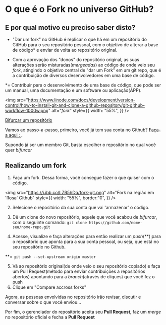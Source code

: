 # O que é o Fork no universo GitHub?

## E por qual motivo eu preciso saber disto?

- "Dar um fork" no GitHub é replicar o que há em um repositório do GitHub para o seu repositório pessoal, com o objetivo de alterar a base de código* e enviar de volta ao repositório original.

- Com a aprovação dos "donos" do repositório original, as suas alterações serão misturadas(_mergeadas_) ao código de onde veio seu _fork_, atingindo o objetivo central de "dar um Fork" em um git repo, que é a contribuição de diversos desenvolvedores em uma base de código.


*= Contribuir para o desenvolvimento de uma base de código, que pode ser um manual, uma documentação e um software ou aplicação(APP).

<img src="https://www.linode.com/docs/development/version-control/how-to-install-git-and-clone-a-github-repository/git-github-workflow-1000w.png" alt="_fork_" style={{
  width: "55%",
}}
/>

[Bifurcar um repositório](https://docs.github.com/pt/free-pro-team@latest/github/getting-started-with-github/fork-a-repo)




Vamos ao passo-a-passo, primeiro, você já tem sua conta no Github? [Faça-a aqui : ](https://github.com/join).

Supondo já ser um membro Git, basta escolher o repositório no qual você quer _bifurcar_

## Realizando um fork 

1. Faça um fork. Dessa forma, você consegue fazer o que quiser com o código.

<img src="https://i.ibb.co/LZR5hDq/fork-git.png" alt="Fork na região em 'Rosa' Github" style={{ width: "55%",
  border:"0",
}}
/>

2. Selecione o repositório da sua conta que vai 'armazenar' o código.

3. Dê um clone do novo repositório, aquele que você acabou de _bifurcar_, com o seguinte comando: 
 `git clone https://github.com/nome-seu/nome-repo.git`

4. Acesse, visualize e faça alterações para então realizar um _push_(**) para o repositório que aponta para a sua conta pessoal, ou seja, que está no seu repositório no Github.

**= `git push --set-upstream origin master`

5. Vá ao repositório original(de onde veio o seu repositório copiado) e faça um Pull Request(método para enviar contribuições a repositórios abertos) apontando para a _branch_(através de cliques) que você fez o push
6. Clique em "Compare accross forks"

Agora, as pessoas envolvidas no repositório irão revisar, discutir e conversar sobre o que você enviou...

Por fim, o gerenciador do repositório aceita seu **Pull Request**, faz um _merge_ no repositório oficial e fecha a **Pull Request**
